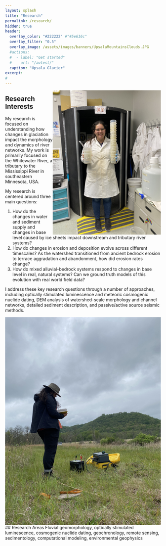 ```yaml
---
layout: splash
title: "Research"
permalink: /research/
hidden: true
header:
  overlay_color: "#222222" #"#5e616c"
  overlay_filter: "0.5"
  overlay_image: /assets/images/banners/UpsalaMountainsClouds.JPG
  #actions:
  #  - label: "Get started"
  #    url: "/awtest/"
  caption: "Upsala Glacier"
excerpt:
#         
---
```

<img style= "float: right;" alt="" src="/assets/images/banners/IMG_2277.JPG" alt="OSL Lab Aftermath" width="350px">

## Research Interests

My research is focused on understanding how changes in glaciation impact the morphology and dynamics of river networks. My work is primarily focused on the Whitewater River, a tributary to the Mississippi River in southeastern Minnesota, USA.

My research is centered around three main questions:
1. How do the changes in water and sediment supply and changes in base level caused by ice sheets impact downstream and tributary river systems?
2. How do changes in erosion and deposition evolve across different timescales?
As the watershed transitioned from ancient bedrock erosion to terrace aggradation and abandonment, how did erosion rates change?
3. How do mixed alluvial-bedrock systems respond to changes in base level in real, natural systems? Can we ground truth models of this evolution with real world field data?

I address these key research questions through a number of approaches, including optically stimulated luminescence and meteoric cosmogenic nuclide dating, DEM analysis of watershed-scale morphology and channel networks, detailed sediment description, and passive/active source seismic methods.

<img align="left" src="/assets/images/banners/IMG_0211.JPG" alt="Seismic Refraction">
## Research Areas
Fluvial geomorphology, optically stimulated luminescence, cosmogenic nuclide dating, geochronology, remote sensing, sedimentology, computational modeling, environmental geophysics
